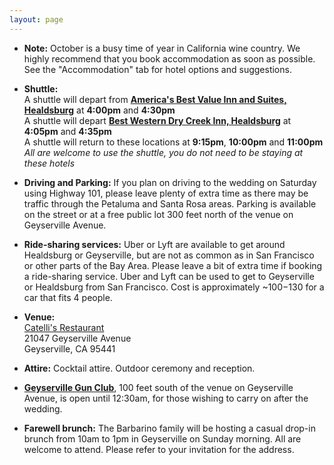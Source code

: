 ```yaml
---
layout: page
---
```


- __Note:__ October is a busy time of year in California wine country. We highly recommend that you book accommodation as soon as possible. See the "Accommodation" tab for hotel options and suggestions.

- __Shuttle:__  
	A shuttle will depart from __[America's Best Value Inn and Suites, Healdsburg](https://www.redlion.com/healdsburg)__ at __4:00pm__ and __4:30pm__  
	A shuttle will depart __[Best Western Dry Creek Inn, Healdsburg](http://www.drycreekinn.com/)__ at __4:05pm__ and __4:35pm__  
	A shuttle will return to these locations at __9:15pm__, __10:00pm__ and __11:00pm__   
	_All are welcome to use the shuttle, you do not need to be staying at these hotels_

- __Driving and Parking:__ If you plan on driving to the wedding on Saturday using Highway 101, please leave plenty of extra time as there may be traffic through the Petaluma and Santa Rosa areas. Parking is available on the street or at a free public lot 300 feet north of the venue on Geyserville Avenue. 

- __Ride-sharing services:__ Uber or Lyft are available to get around Healdsburg or Geyserville, but are not as common as in San Francisco or other parts of the Bay Area. Please leave a bit of extra time if booking a ride-sharing service. Uber and Lyft can be used to get to Geyserville or Healdsburg from San Francisco. Cost is approximately ~$100-$130 for a car that fits 4 people.

- __Venue:__  
	[Catelli's Restaurant](http://www.mycatellis.com/)  
	21047 Geyserville Avenue  
	Geyserville, CA 95441  

- __Attire:__ Cocktail attire. Outdoor ceremony and reception. 

- __[Geyserville Gun Club](https://www.geyservillegunclub.com/)__, 100 feet south of the venue on Geyserville Avenue, is open until 12:30am, for those wishing to carry on after the wedding.

- __Farewell brunch:__ The Barbarino family will be hosting a casual drop-in brunch from 10am to 1pm in Geyserville on Sunday morning. All are welcome to attend. Please refer to your invitation for the address.